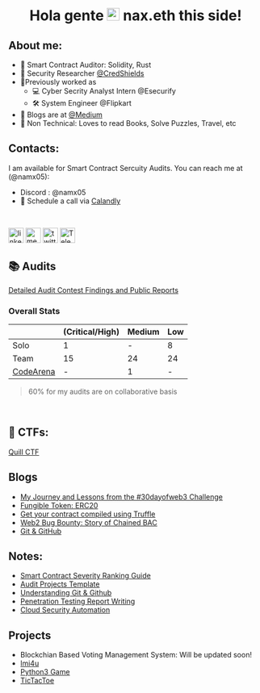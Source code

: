 <h1 align="center"> Hola gente <img src="https://media.giphy.com/media/hvRJCLFzcasrR4ia7z/giphy.gif" width="25px"> nax.eth this side! </h1>
<!-- <h3 align="center"> Auditor, Pentester, Blogger, etc  </h3> -->

<!-- <img align="center" alt="GIF" src="https://media.giphy.com/media/RbDKaczqWovIugyJmW/giphy.gif" width="800" height="200"/> -->

## About me:

- 🔐 Smart Contract Auditor: Solidity, Rust
- 🏢 Security Researcher [@CredShields](https://credshields.com)
- 🔆Previously worked as
  - 💻 Cyber Secrity Analyst Intern @Esecurify
  - 🛠 System Engineer @Flipkart
- 📰 Blogs are at [@Medium](https://namx05.medium.com)
- 🙂 Non Technical: Loves to read Books, Solve Puzzles, Travel, etc

## Contacts:

I am available for Smart Contract Sercuity Audits. You can reach me at (@namx05):

- Discord : @namx05
- 📅 Schedule a call via [Calandly](https://calendly.com/namx05/15)

<br>

[<img src='https://img.shields.io/badge/LinkedIn-0077B5?style=for-the-badge&logo=linkedin&logoColor=white' alt='linkedin' height='30'>](https://www.linkedin.com/in/namx05/)
[<img src='https://img.shields.io/badge/Medium-12100E?style=for-the-badge&logo=medium&logoColor=white' alt='medium' height='30'>](https://medium.com/@namx05)
[<img src='https://img.shields.io/badge/Twitter-1DA1F2?style=for-the-badge&logo=twitter&logoColor=white' alt='twitter' height='30'>](https://twitter.com/namx05)
[<img src='https://img.shields.io/badge/Telegram-0077B5?style=for-the-badge&logo=Telegram&logoColor=white' alt='Telegram' height='30'>](https://t.me/namx05)

## 📚 Audits

[Detailed Audit Contest Findings and Public Reports](https://github.com/namx05/audits)

### Overall Stats

|                                            | (Critical/High) | Medium | Low |
| ------------------------------------------ | --------------- | ------ | --- |
| Solo                                       | 1               | -      | 8   |
| Team                                       | 15              | 24     | 24  |
| [CodeArena](https://code4rena.com/@namx05) | -               | 1      | -   |

> 60% for my audits are on collaborative basis

<br>

## 🏅 CTFs:

[Quill CTF](https://github.com/namx05/CTF/tree/main/Quill-CTF)
<br>

## Blogs

- [My Journey and Lessons from the #30dayofweb3 Challenge](https://medium.com/coinmonks/my-journey-and-lessons-from-the-30dayofweb3-challenge-631b23c15d11)
- [Fungible Token: ERC20](https://medium.com/coinmonks/fungible-tokens-erc-20-2cdd412598b6)
- [Get your contract compiled using Truffle](https://medium.com/coinmonks/get-your-contract-compiled-using-truffle-391a2c8dccbf)
- [Web2 Bug Bounty: Story of Chained BAC](https://infosecwriteups.com/my-first-hall-of-fame-with-a-chained-broken-access-control-76f9e2e0e467)
- [Git & GitHub](https://namx05.medium.com/git-github-20d13bd3c30)

## Notes:

- [Smart Contract Severity Ranking Guide](Severity_Ranking_Guide.md)
- [Audit Projects Template](https://namx05.notion.site/708570730e8b4409b74c3b655d491017?v=2ec662f2a4a04549adc67beb0b549299&pvs=73)
- [Understanding Git & Github](https://namx05.notion.site/GIT-GITHUB-72ea42f9f0ce49dc8c376fb1cb33fff7?pvs=73)
- [Penetration Testing Report Writing](https://namx05.notion.site/Penetration-Testing-Report-Writing-f490dfd47c324f76bf022c53322f4fc6?pvs=73)
- [Cloud Security Automation](https://namx05.notion.site/Cloud-Security-Configuration-Module-efffad5bc98b4b12a88b484a7efe0a1b?pvs=4)

## Projects

- Blockchian Based Voting Management System: Will be updated soon!
- [lmi4u](https://github.com/namx05/lmi4u)
- [Python3 Game](https://github.com/namx05/Python3-Game)
- [TicTacToe](https://github.com/namx05/TicTacToe)
